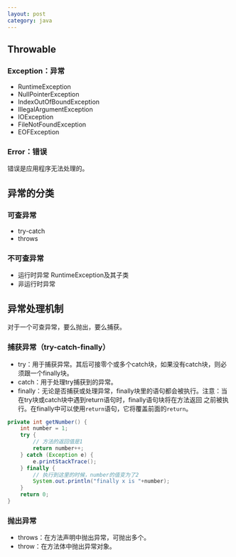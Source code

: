 ```yaml
---
layout: post
category: java
---
```


## Throwable

### Exception：异常

- RuntimeException
- NullPointerException
- IndexOutOfBoundException
- IllegalArgumentException
- IOException
- FileNotFoundException
- EOFException

### Error：错误

错误是应用程序无法处理的。

## 异常的分类

### 可查异常

- try-catch
- throws

### 不可查异常

- 运行时异常
RuntimeException及其子类
- 非运行时异常

## 异常处理机制

对于一个可查异常，要么抛出，要么捕获。

### 捕获异常（try-catch-finally）

- try：用于捕获异常。其后可接零个或多个catch块，如果没有catch块，则必须跟一个finally块。
- catch：用于处理try捕获到的异常。
- finally：无论是否捕获或处理异常，finally块里的语句都会被执行。注意：​当在try块或catch块中遇到return语句时，finally语句块将在方法返回
之前被执行。在finally中可以使用`return`语句，它将覆盖前面的`return`。

```java
private int getNumber() {
    int number = 1;
    try {
        // 方法的返回值是1
        return number++;
    } catch (Exception e) {
        e.printStackTrace();
    } finally {
        // 执行到这里的时候，number的值变为了2
        System.out.println("finally x is "+number);
    }
    return 0;
}
```

### 抛出异常

- throws：在方法声明中抛出异常，可抛出多个。
- throw：在方法体中抛出异常对象。